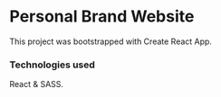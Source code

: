 # Personal Brand Website
This project was bootstrapped with Create React App.

### Technologies used
React & SASS.
